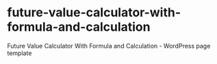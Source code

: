 # future-value-calculator-with-formula-and-calculation
Future Value Calculator With Formula and Calculation - WordPress page template
